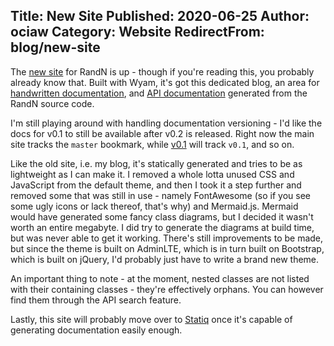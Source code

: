 Title: New Site
Published: 2020-06-25
Author: ociaw
Category: Website
RedirectFrom: blog/new-site
---

The [new site](https://randn.ociaw.com) for RandN is up - though if you're reading this, you probably
already know that. Built with Wyam, it's got this dedicated blog, an area for [handwritten
documentation](/docs), and [API documentation](/api) generated from the RandN source code.

I'm still playing around with handling documentation versioning - I'd like the docs for v0.1 to
still be available after v0.2 is released. Right now the main site tracks the `master` bookmark,
while [v0.1](/v0.1) will track `v0.1`, and so on.

Like the old site, i.e. my blog, it's statically generated and tries to be as lightweight as I can
make it. I removed a whole lotta unused CSS and JavaScript from the default theme, and then I took
it a step further and removed some that was still in use - namely FontAwesome (so if you see some
ugly icons or lack thereof, that's why) and Mermaid.js. Mermaid would have generated some fancy
class diagrams, but I decided it wasn't worth an entire megabyte. I did try to generate the
diagrams at build time, but was never able to get it working. There's still improvements to be
made, but since the theme is built on AdminLTE, which is in turn built on Bootstrap, which is built
on jQuery, I'd probably just have to write a brand new theme.

An important thing to note - at the moment, nested classes are not listed with their containing
classes - they're effectively orphans. You can however find them through the API search feature.

Lastly, this site will probably move over to [Statiq](https://statiq.dev/) once it's capable of
generating documentation easily enough.
